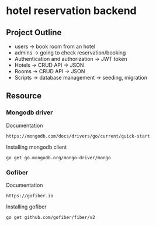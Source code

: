 # hotel reservation backend

## Project Outline
- users -> book room from an hotel
- admins -> going to check reservation/booking
- Authentication and authorization -> JWT token
- Hotels -> CRUD API -> JSON
- Rooms -> CRUD API -> JSON
- Scripts -> database management -> seeding, migration

## Resource 
### Mongodb driver
Documentation
``` 
https://mongodb.com/docs/drivers/go/current/quick-start
```

Installing mongodb client
```
go get go.mongodb.org/mongo-driver/mongo
```

### Gofiber
Documentation
```
https://gofiber.io
```

Installing gofiber
```
go get github.com/gofiber/fiber/v2
